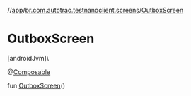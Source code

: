 //[app](../../index.md)/[br.com.autotrac.testnanoclient.screens](index.md)/[OutboxScreen](-outbox-screen.md)

# OutboxScreen

[androidJvm]\

@[Composable](https://developer.android.com/reference/kotlin/androidx/compose/runtime/Composable.html)

fun [OutboxScreen](-outbox-screen.md)()
